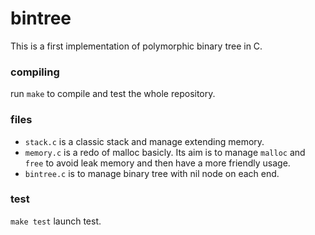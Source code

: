 # bintree

This is a first implementation of polymorphic binary tree in C.



### compiling

run `make` to compile and test the whole repository.



### files

- `stack.c` is a classic stack and manage extending memory.  
- `memory.c` is a redo of malloc basicly. Its aim is to manage `malloc` and `free` to avoid leak memory and then have a more friendly usage.
- `bintree.c` is to manage binary tree with nil node on each end.




### test

`make test` launch test.
